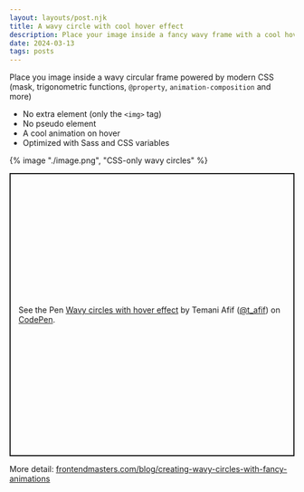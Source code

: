 ```yaml
---
layout: layouts/post.njk
title: A wavy circle with cool hover effect
description: Place your image inside a fancy wavy frame with a cool hover effect
date: 2024-03-13
tags: posts
---
```


Place you image inside a wavy circular frame powered by modern CSS (mask, trigonometric functions, `@property`, `animation-composition` and more)
* No extra element (only the `<img>` tag)
* No pseudo element 
* A cool animation on hover
* Optimized with Sass and CSS variables

{% image "./image.png", "CSS-only wavy circles" %}


<p class="codepen" data-height="500" data-default-tab="result" data-slug-hash="abxZaXm" data-preview="true" data-user="t_afif" style="height: 500px; box-sizing: border-box; display: flex; align-items: center; justify-content: center; border: 2px solid; margin: 1em 0; padding: 1em;">
  <span>See the Pen <a href="https://codepen.io/t_afif/pen/abxZaXm">
  Wavy circles with hover effect</a> by Temani Afif (<a href="https://codepen.io/t_afif">@t_afif</a>)
  on <a href="https://codepen.io">CodePen</a>.</span>
</p>
<script async src="https://cpwebassets.codepen.io/assets/embed/ei.js"></script>

More detail: [frontendmasters.com/blog/creating-wavy-circles-with-fancy-animations](https://frontendmasters.com/blog/creating-wavy-circles-with-fancy-animations/)
